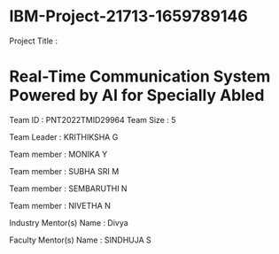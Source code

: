 # IBM-Project-21713-1659789146

Project Title :

# Real-Time Communication System Powered by AI for Specially Abled

Team ID : PNT2022TMID29964
Team Size : 5

Team Leader : KRITHIKSHA G

Team member : MONIKA Y

Team member : SUBHA SRI M

Team member : SEMBARUTHI N

Team member : NIVETHA N

Industry Mentor(s) Name : Divya

Faculty Mentor(s) Name : SINDHUJA S
